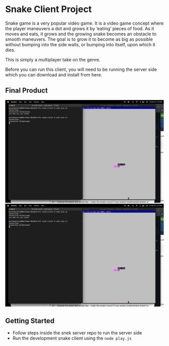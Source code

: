 # Snake Client Project

Snake game is a very popular video game. It is a video game concept where the player maneuvers a dot and grows it by ‘eating’ pieces of food. As it moves and eats, it grows and the growing snake becomes an obstacle to smooth maneuvers. The goal is to grow it to become as big as possible without bumping into the side walls, or bumping into itself, upon which it dies.

This is simply a multiplayer take on the genre.

Before you can run this client, you will need to be running the server side which you can download and install from here. 

## Final Product

!["Game working will look like this!"](https://github.com/mattrostad/snake-client/blob/ef3aa39abc3ebcb21cde2552946730df88e30c68/Screenshot%202023-03-24%20at%203.13.29%20PM.png?raw=true)
!["Sends message when hit key: l"](https://github.com/mattrostad/snake-client/blob/main/Screenshot%202023-03-24%20at%203.13.29%20PM.png?raw=true)


## Getting Started

- Follow steps inside the snek server repo to run the server side
- Run the development snake client using the `node play.js`
